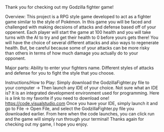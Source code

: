 Thank you for checking out my Godzilla fighter game!

Overview: This project is a RPG style game developed to act as a fighter game similar to the style of Pokémon. In this game you will be faced and challenged with making decsions of attacks and defense based off of your oppenent. Each player will start the game at 100 health and you will take turns with the AI to try and get their health to 0 before yours gets there! You will have the choice of several different attacks and also ways to regenerate health. But, be careful because some of your attacks can be more risky than others in terms of how much damage you actually do to your opponent.

Major parts: Ability to enter your fighters name. Different styles of attacks and defense for you to fight the style that you choose.

Instructions/How to Play: Simply download the GodzillaFighter.py file to your computer -> Then launch any IDE of your choice. Not sure what an IDE is? It is an integrated development environment used for programming. Here is a link to my favorite if you need to download one! https://code.visualstudio.com Once you have your IDE, simply launch it and go to File -> Open File, and select the GodzillaFighter.py file you downloaded earlier. From here when the code launches, you can click run and the game will simply run through your terminal! Thanks again for checking out my game, I hope you enjoy.
